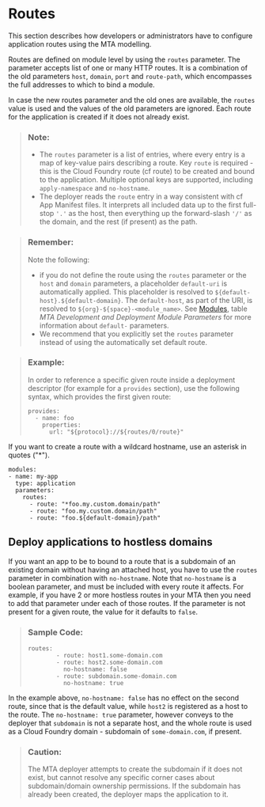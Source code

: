 <!-- loio53daaafe8f8345fc9b8497b86d17c9d9 -->

# Routes

This section describes how developers or administrators have to configure application routes using the MTA modelling.

Routes are defined on module level by using the `routes` parameter. The parameter accepts list of one or many HTTP routes. It is a combination of the old parameters `host`, `domain`, `port` and `route-path`, which encompasses the full addresses to which to bind a module.

In case the new routes parameter and the old ones are available, the `routes` value is used and the values of the old parameters are ignored. Each route for the application is created if it does not already exist.

> ### Note:  
> -   The `routes` parameter is a list of entries, where every entry is a map of key-value pairs describing a route. Key `route` is required - this is the Cloud Foundry route \(cf route\) to be created and bound to the application. Multiple optional keys are supported, including `apply-namespace` and `no-hostname`.
> -   The deployer reads the `route` entry in a way consistent with cf App Manifest files. It interprets all included data up to the first full-stop `'.'` as the host, then everything up the forward-slash `'/'` as the domain, and the rest \(if present\) as the path.

> ### Remember:  
> Note the following:
> 
> -   if you do not define the route using the `routes` parameter or the `host` and `domain` parameters, a placeholder `default-uri` is automatically applied. This placeholder is resolved to `${default-host}.${default-domain}`. The `default-host`, as part of the URI, is resolved to `${org}-${space}-<module_name>`. See [Modules](modules-177d34d.md), table *MTA Development and Deployment Module Parameters* for more information about `default-` parameters.
> -   We recommend that you explicitly set the `routes` parameter instead of using the automatically set default route.

> ### Example:  
> In order to reference a specific given route inside a deployment descriptor \(for example for a `provides` section\), use the following syntax, which provides the first given route:
> 
> ```
> provides:
>   - name: foo
>     properties:
>       url: "${protocol}://${routes/0/route}"
> 
> ```

If you want to create a route with a wildcard hostname, use an asterisk in quotes \("\*"\).

```
modules:
- name: my-app
  type: application
  parameters:
    routes:
      - route: "*foo.my.custom.domain/path"
      - route: "foo.my.custom.domain/path"
      - route: "foo.${default-domain}/path"

```



## Deploy applications to hostless domains

If you want an app to be to bound to a route that is a subdomain of an existing domain without having an attached host, you have to use the `routes` parameter in combination with `no-hostname`. Note that `no-hostname` is a boolean parameter, and must be included with every route it affects. For example, if you have 2 or more hostless routes in your MTA then you need to add that parameter under each of those routes. If the parameter is not present for a given route, the value for it defaults to `false`.

> ### Sample Code:  
> ```
> routes:
>         - route: host1.some-domain.com
>         - route: host2.some-domain.com
>           no-hostname: false
>         - route: subdomain.some-domain.com
>           no-hostname: true
> ```

In the example above, `no-hostname: false` has no effect on the second route, since that is the default value, while `host2` is registered as a host to the route. The `no-hostname: true` parameter, however conveys to the deployer that `subdomain` is not a separate host, and the whole route is used as a Cloud Foundry domain - subdomain of `some-domain.com`, if present.

> ### Caution:  
> The MTA deployer attempts to create the subdomain if it does not exist, but cannot resolve any specific corner cases about subdomain/domain ownership permissions. If the subdomain has already been created, the deployer maps the application to it.

